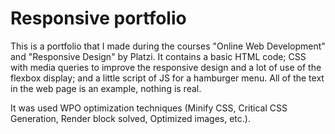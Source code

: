 # Responsive portfolio

This is a portfolio that I made during the courses "Online Web Development" and "Responsive Design" by Platzi. It contains a basic HTML code; CSS with media queries to improve the responsive design and a lot of use of the flexbox display; and a little script of JS for a hamburger menu. All of the text in the web page is an example, nothing is real.

It was used WPO optimization techniques (Minify CSS, Critical CSS Generation, Render block solved, Optimized images, etc.). 
